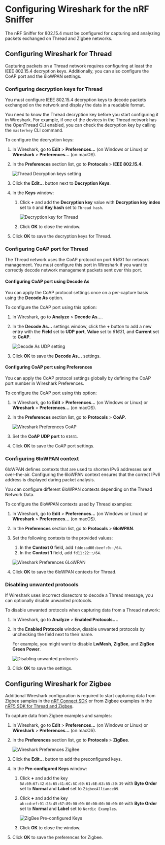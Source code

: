# Configuring Wireshark for the nRF Sniffer

The nRF Sniffer for 802.15.4 must be configured for capturing and analyzing packets exchanged on Thread and Zigbee networks.

## Configuring Wireshark for Thread

Capturing packets on a Thread network requires configuring at least the IEEE 802.15.4 decryption keys. Additionally, you can also configure the CoAP port and the 6loWPAN settings.

### Configuring decryption keys for Thread

You must configure IEEE 802.15.4 decryption keys to decode packets exchanged on the network and display the data in a readable format.

You need to know the Thread decryption key before you start configuring it in Wireshark. For example, if one of the devices in the Thread network has the OpenThread CLI enabled, you can check the decryption key by calling the `masterkey` CLI command.

To configure the decryption keys:

1. In Wireshark, go to __Edit__ > __Preferences...__ (on Windows or Linux) or __Wireshark__ > __Preferences...__ (on macOS).
2. In the __Preferences__ section list, go to __Protocols__ > __IEEE 802.15.4__.

    ![Thread Decryption keys setting](../../assets/images/wireshark_preferences_protocols.png)

3. Click the __Edit...__ button next to __Decryption Keys__.
4. In the __Keys__ window:

    1. Click __+__ and add the __Decryption key__ value with __Decryption key index__ set to `0` and __Key hash__ set to `Thread hash`.

        ![Decryption key for Thread](../../assets/images/wireshark_decryption_key_for_thread.png)

    2. Click __OK__ to close the window.

5. Click __OK__ to save the decryption keys for Thread.

### Configuring CoAP port for Thread

The Thread network uses the CoAP protocol on port _61631_ for network management. You must configure this port in Wireshark if you want to correctly decode network management packets sent over this port.

#### Configuring CoAP port using Decode As

You can apply the CoAP protocol settings once on a per-capture basis using the __Decode As__ option.

To configure the CoAP port using this option:

1. In Wireshark, go to __Analyze__ > __Decode As...__.
2. In the __Decode As...__ settings window, click the __+__ button to add a new entry with the __Field__ set to __UDP port__, __Value__ set to _61631_, and __Current__ set to __CoAP__.

    ![Decode As UDP setting](../../assets/images/wireshark_decodeas_udp.png)

3. Click __OK__ to save the __Decode As...__ settings.

#### Configuring CoAP port using Preferences

You can apply the CoAP protocol settings globally by defining the CoAP port number in Wireshark Preferences.

To configure the CoAP port using this option:

1. In Wireshark, go to __Edit__ > __Preferences...__ (on Windows or Linux) or __Wireshark__ > __Preferences...__ (on macOS).
2. In the __Preferences__ section list, go to __Protocols__ > __CoAP__.

    ![Wireshark Preferences CoAP](../../assets/images/wireshark_preferences_coap.png)

3. Set the __CoAP UDP port__ to `61631`.
4. Click __OK__ to save the CoAP port settings.

### Configuring 6loWPAN context

6loWPAN defines contexts that are used to shorten IPv6 addresses sent over-the-air. Configuring the 6loWPAN context ensures that the correct IPv6 address is displayed during packet analysis.

You can configure different 6loWPAN contexts depending on the Thread Network Data.

To configure the 6loWPAN contexts used by Thread examples:

1. In Wireshark, go to __Edit__ > __Preferences...__ (on Windows or Linux) or __Wireshark__ > __Preferences...__ (on macOS).
2. In the __Preferences__ section list, go to __Protocols__ > __6loWPAN__.
3. Set the following contexts to the provided values:
    
    1. In the __Context 0__ field, add `fdde:ad00:beef:0::/64`.
    2. In the __Context 1__ field, add `fd11:22::/64`.

    ![Wireshark Preferences 6LoWPAN](../../assets/images/wireshark_preferences_6lowpan.png)

4. Click __OK__ to save the 6loWPAN contexts for Thread.

### Disabling unwanted protocols

If Wireshark uses incorrect dissectors to decode a Thread message, you can optionally disable unwanted protocols.

To disable unwanted protocols when capturing data from a Thread network:

1. In Wireshark, go to __Analyze__ > __Enabled Protocols...__.
2. In the __Enabled Protocols__ window, disable unwanted protocols by unchecking the field next to their name.

    For example, you might want to disable __LwMesh__, __ZigBee__, and __ZigBee Green Power__.

    ![Disabling unwanted protocols](../../assets/images/wireshark_disable_protocols.png)

3. Click __OK__ to save the settings.

## Configuring Wireshark for Zigbee

Additional Wireshark configuration is required to start capturing data from Zigbee samples in the [nRF Connect SDK] or from Zigbee examples in the [nRF5 SDK for Thread and Zigbee].

To capture data from Zigbee examples and samples:

1. In Wireshark, go to __Edit__ > __Preferences...__ (on Windows or Linux) or __Wireshark__ > __Preferences...__ (on macOS).
2. In the __Preferences__ section list, go to __Protocols__ > __ZigBee__.

    ![Wireshark Preferences ZigBee](../../assets/images/wireshark_preferences_zigbee.png)

3. Click the __Edit...__ button to add the preconfigured keys.
4. In the __Pre-configured Keys__ window:

    1. Click __+__ and add the key `5A:69:67:42:65:65:41:6C:6C:69:61:6E:63:65:30:39` with __Byte Order__ set to __Normal__ and __Label__ set to `ZigbeeAlliance09`.
    2. Click __+__ and add the key `ab:cd:ef:01:23:45:67:89:00:00:00:00:00:00:00:00` with __Byte Order__ set to __Normal__ and __Label__ set to `Nordic Examples`.

        ![ZigBee Pre-configured Keys](../../assets/images/wireshark_zigbee_pc_keys.png)

    3. Click __OK__ to close the window.

5. Click __OK__ to save the preferences for Zigbee.

[nRF Connect SDK]: https://infocenter.nordicsemi.com/topic/struct_sdk/struct/sdk_ncs_latest.html
[nRF5 SDK for Thread and Zigbee]: https://infocenter.nordicsemi.com/topic/struct_sdk/struct/sdk_thread_zigbee_latest.html